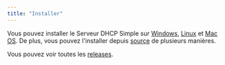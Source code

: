 ```yaml
---
title: "Installer"
---
```


Vous pouvez installer le Serveur DHCP Simple sur [Windows], [Linux] et [Mac OS].
De plus, vous pouvez l'installer depuis [source][1] de plusieurs manières.

Vous pouvez voir toutes les [releases][2].

[Windows]: ./windows.md
[Linux]: ./linux.md
[Mac OS]: ./macos.md
[1]: ./source.md
[2]: https://github.com/niccokunzmann/simple_dhcp_server/releases
